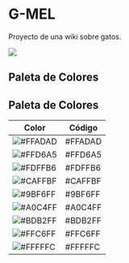 # G-MEL
Proyecto de una wiki sobre gatos.

[![](https://mermaid.ink/img/pako:eNq1lE1uwjAQha9ieQ0XyC4CqqJWqApRVaFIaGoPwW1iR06yaIEjddVdt1ysnoTwJyNUVWRje_zl-c1M4hUXRiIPONqhgtRCnmjmniichVO2ahf0jCcxU5I9PbCEjyXqSi2UAGks2_5oJUzCD-xzGA3uw4hpk79adC9M2olElgGz8Ak-2liVonb0Y52CJbiNHLPx6CV2O6WwqhDKED3sVttv7Tlhk-h2EkfhOL5RSgIsiArt9qusnMTfHV8Q2JsfhLewnrEUqhOWdFGCdNSIBh_T6QmTufMSPmhGIgvM4A3P9agbc2f2jsxGuECLWihg4PsYrpULpKIwZKw0lMSZv-OCzf_XcWJJ2mvdX7mui6pp4sWcrzW7_ffW637frNrOB05FGGcX9b68zcYB6rIl9ITbxf0kloTxHs_R5qCkuwiacjmNJeZOgyAJ9p2wjeOgrsz0QwseVLbGHremTpc8WEBWulVdSKhwd5HsowXomTHdevMLvK9l2Q?type=png)](https://mermaid.live/edit#pako:eNq1lE1uwjAQha9ieQ0XyC4CqqJWqApRVaFIaGoPwW1iR06yaIEjddVdt1ysnoTwJyNUVWRje_zl-c1M4hUXRiIPONqhgtRCnmjmniichVO2ahf0jCcxU5I9PbCEjyXqSi2UAGks2_5oJUzCD-xzGA3uw4hpk79adC9M2olElgGz8Ak-2liVonb0Y52CJbiNHLPx6CV2O6WwqhDKED3sVttv7Tlhk-h2EkfhOL5RSgIsiArt9qusnMTfHV8Q2JsfhLewnrEUqhOWdFGCdNSIBh_T6QmTufMSPmhGIgvM4A3P9agbc2f2jsxGuECLWihg4PsYrpULpKIwZKw0lMSZv-OCzf_XcWJJ2mvdX7mui6pp4sWcrzW7_ffW637frNrOB05FGGcX9b68zcYB6rIl9ITbxf0kloTxHs_R5qCkuwiacjmNJeZOgyAJ9p2wjeOgrsz0QwseVLbGHremTpc8WEBWulVdSKhwd5HsowXomTHdevMLvK9l2Q)

## Paleta de Colores

## Paleta de Colores

| Color    | Código  |
|----------|---------|
| ![#FFADAD](https://via.placeholder.com/50/FFADAD/000000?text=+) | #FFADAD |
| ![#FFD6A5](https://via.placeholder.com/50/FFD6A5/000000?text=+) | #FFD6A5 |
| ![#FDFFB6](https://via.placeholder.com/50/FDFFB6/000000?text=+) | #FDFFB6 |
| ![#CAFFBF](https://via.placeholder.com/50/CAFFBF/000000?text=+) | #CAFFBF |
| ![#9BF6FF](https://via.placeholder.com/50/9BF6FF/000000?text=+) | #9BF6FF |
| ![#A0C4FF](https://via.placeholder.com/50/A0C4FF/000000?text=+) | #A0C4FF |
| ![#BDB2FF](https://via.placeholder.com/50/BDB2FF/000000?text=+) | #BDB2FF |
| ![#FFC6FF](https://via.placeholder.com/50/FFC6FF/000000?text=+) | #FFC6FF |
| ![#FFFFFC](https://via.placeholder.com/50/FFFFFC/000000?text=+) | #FFFFFC |

